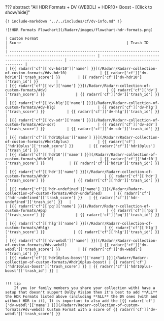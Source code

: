 ??? abstract "All HDR Formats + DV (WEBDL) + HDR10+ Boost - [Click to show/hide]"

    {! include-markdown "../../includes/cf/dv-info.md" !}

    ![!HDR Formats Flowchart](/Radarr/images/flowchart-hdr-formats.png)

    | Custom Format                                                                                                 | Score                                                | Trash ID                                          |
    | ------------------------------------------------------------------------------------------------------------- | ---------------------------------------------------- | ------------------------------------------------- |
    | [{{ radarr['cf']['dv-hdr10']['name'] }}](/Radarr/Radarr-collection-of-custom-formats/#dv-hdr10)               | {{ radarr['cf']['dv-hdr10']['trash_score'] }}        | {{ radarr['cf']['dv-hdr10']['trash_id'] }}        |
    | [{{ radarr['cf']['dv']['name'] }}](/Radarr/Radarr-collection-of-custom-formats/#dv)                           | {{ radarr['cf']['dv']['trash_score'] }}              | {{ radarr['cf']['dv']['trash_id'] }}              |
    | [{{ radarr['cf']['dv-hlg']['name'] }}](/Radarr/Radarr-collection-of-custom-formats/#dv-hlg)                   | {{ radarr['cf']['dv-hlg']['trash_score'] }}          | {{ radarr['cf']['dv-hlg']['trash_id'] }}          |
    | [{{ radarr['cf']['dv-sdr']['name'] }}](/Radarr/Radarr-collection-of-custom-formats/#dv-sdr)                   | {{ radarr['cf']['dv-sdr']['trash_score'] }}          | {{ radarr['cf']['dv-sdr']['trash_id'] }}          |
    | [{{ radarr['cf']['hdr10plus']['name'] }}](/Radarr/Radarr-collection-of-custom-formats/#hdr10plus)             | {{ radarr['cf']['hdr10plus']['trash_score'] }}       | {{ radarr['cf']['hdr10plus']['trash_id'] }}       |
    | [{{ radarr['cf']['hdr10']['name'] }}](/Radarr/Radarr-collection-of-custom-formats/#hdr10)                     | {{ radarr['cf']['hdr10']['trash_score'] }}           | {{ radarr['cf']['hdr10']['trash_id'] }}           |
    | [{{ radarr['cf']['hdr']['name'] }}](/Radarr/Radarr-collection-of-custom-formats/#hdr)                         | {{ radarr['cf']['hdr']['trash_score'] }}             | {{ radarr['cf']['hdr']['trash_id'] }}             |
    | [{{ radarr['cf']['hdr-undefined']['name'] }}](/Radarr/Radarr-collection-of-custom-formats/#hdr-undefined)     | {{ radarr['cf']['hdr-undefined']['trash_score'] }}   | {{ radarr['cf']['hdr-undefined']['trash_id'] }}   |
    | [{{ radarr['cf']['pq']['name'] }}](/Radarr/Radarr-collection-of-custom-formats/#pq)                           | {{ radarr['cf']['pq']['trash_score'] }}              | {{ radarr['cf']['pq']['trash_id'] }}              |
    | [{{ radarr['cf']['hlg']['name'] }}](/Radarr/Radarr-collection-of-custom-formats/#hlg)                         | {{ radarr['cf']['hlg']['trash_score'] }}             | {{ radarr['cf']['hlg']['trash_id'] }}             |
    | [{{ radarr['cf']['dv-webdl']['name'] }}](/Radarr/Radarr-collection-of-custom-formats/#dv-webdl)               | {{ radarr['cf']['dv-webdl']['trash_score'] }}        | {{ radarr['cf']['dv-webdl']['trash_id'] }}        |
    | [{{ radarr['cf']['hdr10plus-boost']['name'] }}](/Radarr/Radarr-collection-of-custom-formats/#hdr10plus-boost) | {{ radarr['cf']['hdr10plus-boost']['trash_score'] }} | {{ radarr['cf']['hdr10plus-boost']['trash_id'] }} |


    !!! tip
        If you (or family members you share your collection with) have a setup that doesn't support Dolby Vision then it's best to add **ALL** the HDR Formats listed above (including **ALL** the DV ones (with and without HDR in it), It is important to also add the [{{ radarr['cf']['dv-webdl']['name'] }}](/Radarr/Radarr-collection-of-custom-formats/#dv-webdl) Custom Format with a score of {{ radarr['cf']['dv-webdl']['trash_score'] }}
